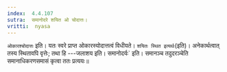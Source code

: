 ```yaml
---
index:  4.4.107
sutra:  समानोदरे शयित ओ चोदात्तः।
vritti:  nyasa
---
```


`ओकारश्चोदात्तः` इति। यतः स्वरे प्राप्त ओकारस्योदात्तत्वं विधीयते। `शयितः स्थित इत्यर्थः`(इति)। अनेकार्थत्वात् तस्य स्थितावपि वृत्तेः; तथा हि ---जलाशय इति। समानोदर्यः` इति। समानञ्च तदुदरञ्चेति समानाधिकरणसमासं कृत्वा ततः प्रत्ययः॥
